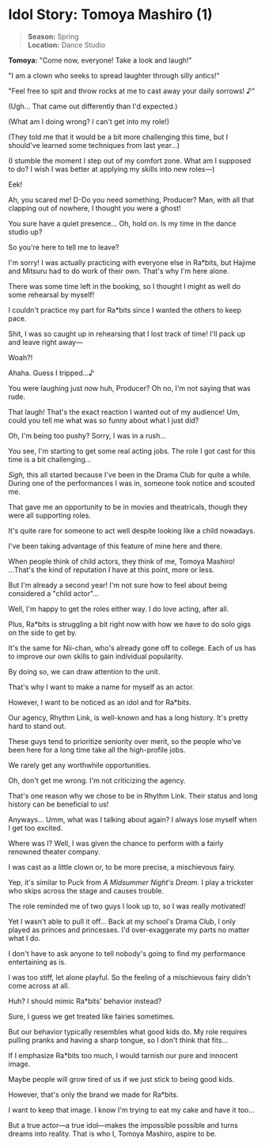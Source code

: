 # Idol Story: Tomoya Mashiro (1)

> **Season:** Spring<br>
> **Location:** Dance Studio

**Tomoya:** "Come now, everyone! Take a look and laugh!"

"I am a clown who seeks to spread laughter through silly antics!"

"Feel free to spit and throw rocks at me to cast away your daily sorrows! ♪"

(Ugh... That came out differently than I'd expected.)

(What am I doing wrong? I can't get into my role!)

(They told me that it would be a bit more challenging this time, but I should've learned some techniques from last year...)

(I stumble the moment I step out of my comfort zone. What am I supposed to do? I wish I was better at applying my skills into new roles—)

Eek!

Ah, you scared me! D-Do you need something, Producer? Man, with all that clapping out of nowhere, I thought you were a ghost!

You sure have a quiet presence... Oh, hold on. Is my time in the dance studio up?

So you're here to tell me to leave?

I'm sorry! I was actually practicing with everyone else in Ra\*bits, but Hajime and Mitsuru had to do work of their own. That's why I'm here alone.

There was some time left in the booking, so I thought I might as well do some rehearsal by myself!

I couldn't practice my part for Ra*bits since I wanted the others to keep pace.

Shit, I was so caught up in rehearsing that I lost track of time! I'll pack up and leave right away—

Woah?!

Ahaha. Guess I tripped...♪

You were laughing just now huh, Producer? Oh no, I'm not saying that was rude.

That laugh! That's the exact reaction I wanted out of my audience! Um, could you tell me what was so funny about what I just did?

Oh, I'm being too pushy? Sorry, I was in a rush...

You see, I'm starting to get some real acting jobs. The role I got cast for this time is a bit challenging...

*Sigh,* this all started because I've been in the Drama Club for quite a while. During one of the performances I was in, someone took notice and scouted me.

That gave me an opportunity to be in movies and theatricals, though they were all supporting roles.

It's quite rare for someone to act well despite looking like a child nowadays.

I've been taking advantage of this feature of mine here and there.

When people think of child actors, they think of me, Tomoya Mashiro! ...That's the kind of reputation I have at this point, more or less.

But I'm already a second year! I'm not sure how to feel about being considered a "child actor"...

Well, I'm happy to get the roles either way. I do love acting, after all.

Plus, Ra*bits is struggling a bit right now with how we have to do solo gigs on the side to get by.

It's the same for Nii-chan, who's already gone off to college. Each of us has to improve our own skills to gain individual popularity.

By doing so, we can draw attention to the unit.

That's why I want to make a name for myself as an actor.

However, I want to be noticed as an idol and for Ra\*bits.

Our agency, Rhythm Link, is well-known and has a long history. It's pretty hard to stand out.

These guys tend to prioritize seniority over merit, so the people who've been here for a long time take all the high-profile jobs.

We rarely get any worthwhile opportunities.

Oh, don't get me wrong. I'm not criticizing the agency.

That's one reason why we chose to be in Rhythm Link. Their status and long history can be beneficial to us!

Anyways... Umm, what was I talking about again? I always lose myself when I get too excited.

Where was I? Well, I was given the chance to perform with a fairly renowned theater company.

I was cast as a little clown or, to be more precise, a mischievous fairy.

Yep, it's similar to Puck from *A Midsummer Night's Dream.* I play a trickster who skips across the stage and causes trouble.

The role reminded me of two guys I look up to, so I was really motivated!

Yet I wasn't able to pull it off... Back at my school's Drama Club, I only played as princes and princesses. I'd over-exaggerate my parts no matter what I do.

I don't have to ask anyone to tell nobody's going to find my performance entertaining as is.

I was too stiff, let alone playful. So the feeling of a mischievous fairy didn't come across at all.

Huh? I should mimic Ra*bits' behavior instead?

Sure, I guess we get treated like fairies sometimes.

But our behavior typically resembles what good kids do. My role requires pulling pranks and having a sharp tongue, so I don't think that fits...

If I emphasize Ra*bits too much, I would tarnish our pure and innocent image.

Maybe people will grow tired of us if we just stick to being good kids.

However, that's only the brand we made for Ra\*bits.

I want to keep that image. I know I'm trying to eat my cake and have it too...

But a true actor—a true idol—makes the impossible possible and turns dreams into reality. That is who I, Tomoya Mashiro, aspire to be.
